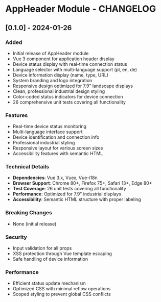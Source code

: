 # AppHeader Module - CHANGELOG

## [0.1.0] - 2024-01-26

### Added
- Initial release of AppHeader module
- Vue 3 component for application header display
- Device status display with real-time connection status
- Language selector with multi-language support (pl, en, de)
- Device information display (name, type, URL)
- System branding and logo integration
- Responsive design optimized for 7.9" landscape displays
- Clean, professional industrial design styling
- Color-coded status indicators for device connection
- 26 comprehensive unit tests covering all functionality

### Features
- Real-time device status monitoring
- Multi-language interface support
- Device identification and connection info
- Professional industrial styling
- Responsive layout for various screen sizes
- Accessibility features with semantic HTML

### Technical Details
- **Dependencies**: Vue 3.x, Vuex, Vue-i18n
- **Browser Support**: Chrome 80+, Firefox 75+, Safari 13+, Edge 80+
- **Test Coverage**: 26 unit tests covering all functionality
- **Performance**: Optimized for 7.9" industrial displays
- **Accessibility**: Semantic HTML structure with proper labeling

### Breaking Changes
- None (initial release)

### Security
- Input validation for all props
- XSS protection through Vue template escaping
- Safe handling of device information

### Performance
- Efficient status update mechanism
- Optimized CSS with minimal reflow operations
- Scoped styling to prevent global CSS conflicts
